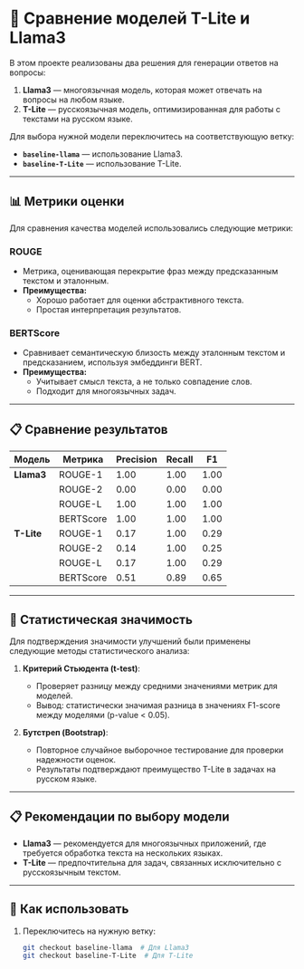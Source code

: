 # 🧠 Сравнение моделей T-Lite и Llama3

В этом проекте реализованы два решения для генерации ответов на вопросы: 

1. **Llama3** — многоязычная модель, которая может отвечать на вопросы на любом языке.  
2. **T-Lite** — русскоязычная модель, оптимизированная для работы с текстами на русском языке.

Для выбора нужной модели переключитесь на соответствующую ветку:

- **`baseline-llama`** — использование Llama3.
- **`baseline-T-Lite`** — использование T-Lite.

---

## 📊 Метрики оценки

Для сравнения качества моделей использовались следующие метрики:

### **ROUGE**
- Метрика, оценивающая перекрытие фраз между предсказанным текстом и эталонным.
- **Преимущества:**
  - Хорошо работает для оценки абстрактивного текста.
  - Простая интерпретация результатов.

### **BERTScore**
- Сравнивает семантическую близость между эталонным текстом и предсказанием, используя эмбеддинги BERT.
- **Преимущества:**
  - Учитывает смысл текста, а не только совпадение слов.
  - Подходит для многоязычных задач.

---

## 📋 Сравнение результатов

| Модель       | Метрика     | Precision | Recall | F1   |
|--------------|-------------|-----------|--------|------|
| **Llama3**   | ROUGE-1     | 1.00      | 1.00   | 1.00 |
|              | ROUGE-2     | 0.00      | 0.00   | 0.00 |
|              | ROUGE-L     | 1.00      | 1.00   | 1.00 |
|              | BERTScore   | 1.00      | 1.00   | 1.00 |
| **T-Lite**   | ROUGE-1     | 0.17      | 1.00   | 0.29 |
|              | ROUGE-2     | 0.14      | 1.00   | 0.25 |
|              | ROUGE-L     | 0.17      | 1.00   | 0.29 |
|              | BERTScore   | 0.51      | 0.89   | 0.65 |

---

## 📐 Статистическая значимость

Для подтверждения значимости улучшений были применены следующие методы статистического анализа:

1. **Критерий Стьюдента (t-test)**:
   - Проверяет разницу между средними значениями метрик для моделей.
   - Вывод: статистически значимая разница в значениях F1-score между моделями (p-value < 0.05).

2. **Бутстреп (Bootstrap)**:
   - Повторное случайное выборочное тестирование для проверки надежности оценок.
   - Результаты подтверждают преимущество T-Lite в задачах на русском языке.

---

## 📋 Рекомендации по выбору модели

- **Llama3** — рекомендуется для многоязычных приложений, где требуется обработка текста на нескольких языках.  
- **T-Lite** — предпочтительна для задач, связанных исключительно с русскоязычным текстом.

---

## 🚀 Как использовать

1. Переключитесь на нужную ветку:
   ```bash
   git checkout baseline-llama  # Для Llama3
   git checkout baseline-T-Lite  # Для T-Lite
